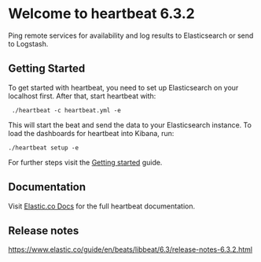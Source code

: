 # Welcome to heartbeat 6.3.2

Ping remote services for availability and log results to Elasticsearch or send to Logstash.

## Getting Started

To get started with heartbeat, you need to set up Elasticsearch on your localhost first. After that, start heartbeat with:

     ./heartbeat -c heartbeat.yml -e

This will start the beat and send the data to your Elasticsearch instance. To load the dashboards for heartbeat into Kibana, run:

    ./heartbeat setup -e

For further steps visit the [Getting started](https://www.elastic.co/guide/en/beats/heartbeat/6.3/heartbeat-getting-started.html) guide.

## Documentation

Visit [Elastic.co Docs](https://www.elastic.co/guide/en/beats/heartbeat/6.3/index.html) for the full heartbeat documentation.

## Release notes

https://www.elastic.co/guide/en/beats/libbeat/6.3/release-notes-6.3.2.html

